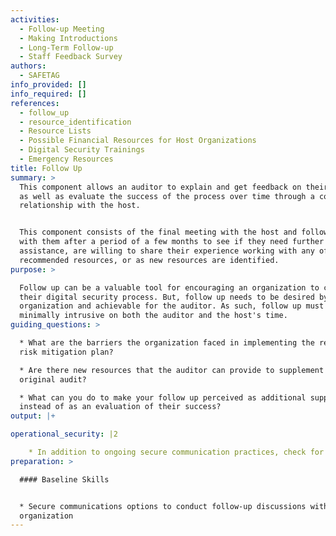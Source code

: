 ```yaml
---
activities:
  - Follow-up Meeting
  - Making Introductions
  - Long-Term Follow-up
  - Staff Feedback Survey
authors:
  - SAFETAG
info_provided: []
info_required: []
references:
  - follow_up
  - resource_identification
  - Resource Lists
  - Possible Financial Resources for Host Organizations
  - Digital Security Trainings
  - Emergency Resources
title: Follow Up
summary: >
  This component allows an auditor to explain and get feedback on their report
  as well as evaluate the success of the process over time through a continued
  relationship with the host.


  This component consists of the final meeting with the host and following up
  with them after a period of a few months to see if they need further
  assistance, are willing to share their experience working with any of the
  recommended resources, or as new resources are identified.
purpose: >

  Follow up can be a valuable tool for encouraging an organization to continue
  their digital security process. But, follow up needs to be desired by an
  organization and achievable for the auditor. As such, follow up must be
  minimally intrusive on both the auditor and the host's time. 
guiding_questions: >

  * What are the barriers the organization faced in implementing the recommended
  risk mitigation plan?

  * Are there new resources that the auditor can provide to supplement the
  original audit?

  * What can you do to make your follow up perceived as additional support
  instead of as an evaluation of their success?
output: |+

operational_security: |2

    * In addition to ongoing secure communication practices, check for any changes in keys or other authentication changes. If these occur re-verify this information using out of band means. 
preparation: >

  #### Baseline Skills


  * Secure communications options to conduct follow-up discussions with
  organization
---
```


